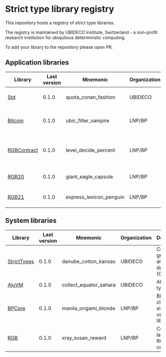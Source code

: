 # Strict type library registry

This repository hosts a registry of strict type libraries.

The registry is maintained by UBIDECO Institute, Switzerland - a non-profit
research institution for ubiquitous deterministic computing.

To add your library to the repository please open PR.

## Application libraries

| Library       | Last version | Mnemonic                | Organization | Description                                    |
|---------------|--------------|-------------------------|--------------|------------------------------------------------|
| [Std]         | 0.1.0        | quota_conan_fashion     | UBIDECO      | Strict types standard library                  |
| [Bitcoin]     | 0.1.0        | ubic_filter_vampire     | LNP/BP       | Consensus layer for bitcoin protocol           |
| [RGBContract] | 0.1.0        | level_decide_percent    | LNP/BP       | Types for writing RGB contracts and interfaces |
| [RGB20]       | 0.1.0        | giant_eagle_capsule     | LNP/BP       | Types for RGB20 interface                      |
| [RGB21]       | 0.1.0        | express_lexicon_penguin | LNP/BP       | Types for RGB21 interface                      |


## System libraries

| Library       | Last version | Mnemonic               | Organization | Description                                      |
|---------------|--------------|------------------------|--------------|--------------------------------------------------|
| [StrictTypes] | 0.1.0        | danube_cotton_kansas   | UBIDECO      | Confined generalized algebraic data types (GADT) |
| [AluVM]       | 0.1.0        | collect_equator_sahara | UBIDECO      | AluVM data type library                          |
| [BPCore]      | 0.1.0        | manila_origami_blonde  | LNP/BP       | Bitcoin client-side-validation library           |
| [RGB]         | 0.1.0        | xray_susan_reward      | LNP/BP       | Consensus layer for RGB smart contracts          |


[Std]: UBIDECO.org/Std
[StrictTypes]: UBIDECO.org/StrictTypes
[AluVM]: UBIDECO.org/AluVM
[Bitcoin]: LNP-BP.org/Bitcoin
[BPCore]: LNP-BP.org/BPCore
[RGB]: LNP-BP.org/RGB
[RGBContract]: LNP-BP.org/RGBContract
[RGB20]: LNP-BP.org/RGB20
[RGB21]: LNP-BP.org/RGB21
